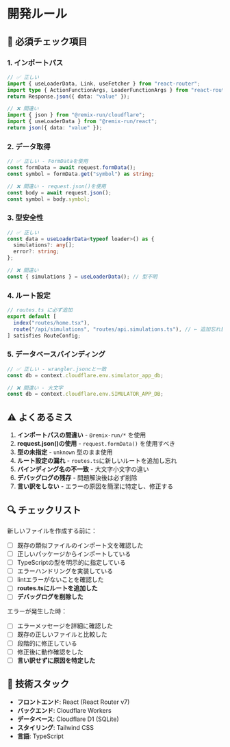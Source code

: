 # 開発ルール

## 🚨 必須チェック項目

### 1. インポートパス
```typescript
// ✅ 正しい
import { useLoaderData, Link, useFetcher } from "react-router";
import type { ActionFunctionArgs, LoaderFunctionArgs } from "react-router";
return Response.json({ data: "value" });

// ❌ 間違い
import { json } from "@remix-run/cloudflare";
import { useLoaderData } from "@remix-run/react";
return json({ data: "value" });
```

### 2. データ取得
```typescript
// ✅ 正しい - FormDataを使用
const formData = await request.formData();
const symbol = formData.get("symbol") as string;

// ❌ 間違い - request.json()を使用
const body = await request.json();
const symbol = body.symbol;
```

### 3. 型安全性
```typescript
// ✅ 正しい
const data = useLoaderData<typeof loader>() as {
  simulations?: any[];
  error?: string;
};

// ❌ 間違い
const { simulations } = useLoaderData(); // 型不明
```

### 4. ルート設定
```typescript
// routes.ts に必ず追加
export default [
  index("routes/home.tsx"),
  route("/api/simulations", "routes/api.simulations.ts"), // ← 追加忘れ禁止
] satisfies RouteConfig;
```

### 5. データベースバインディング
```typescript
// ✅ 正しい - wrangler.jsoncと一致
const db = context.cloudflare.env.simulator_app_db;

// ❌ 間違い - 大文字
const db = context.cloudflare.env.SIMULATOR_APP_DB;
```

## ⚠️ よくあるミス

1. **インポートパスの間違い** - `@remix-run/*` を使用
2. **request.json()の使用** - `request.formData()` を使用すべき
3. **型の未指定** - `unknown` 型のまま使用
4. **ルート設定の漏れ** - `routes.ts`に新しいルートを追加し忘れ
5. **バインディング名の不一致** - 大文字小文字の違い
6. **デバッグログの残存** - 問題解決後は必ず削除
7. **言い訳をしない** - エラーの原因を簡潔に特定し、修正する

## 🔍 チェックリスト

新しいファイルを作成する前に：
- [ ] 既存の類似ファイルのインポート文を確認した
- [ ] 正しいパッケージからインポートしている
- [ ] TypeScriptの型を明示的に指定している
- [ ] エラーハンドリングを実装している
- [ ] lintエラーがないことを確認した
- [ ] **routes.tsにルートを追加した**
- [ ] **デバッグログを削除した**

エラーが発生した時：
- [ ] エラーメッセージを詳細に確認した
- [ ] 既存の正しいファイルと比較した
- [ ] 段階的に修正している
- [ ] 修正後に動作確認をした
- [ ] **言い訳せずに原因を特定した**

## 🎯 技術スタック

- **フロントエンド**: React (React Router v7)
- **バックエンド**: Cloudflare Workers
- **データベース**: Cloudflare D1 (SQLite)
- **スタイリング**: Tailwind CSS
- **言語**: TypeScript
